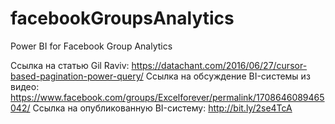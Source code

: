 # facebookGroupsAnalytics
Power BI for Facebook Group Analytics

Ссылка на статью Gil Raviv: https://datachant.com/2016/06/27/cursor-based-pagination-power-query/
Ссылка на обсуждение BI-системы из видео: https://www.facebook.com/groups/Excelforever/permalink/1708646089465042/
Ссылка на опубликованную BI-систему: http://bit.ly/2se4TcA
